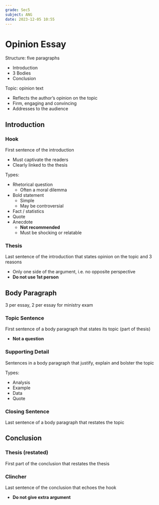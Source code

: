 ```yaml
---
grade: Sec5
subject: ANG
date: 2023-12-05 10:55
---
```


# Opinion Essay

Structure: five paragraphs

- Introduction
- 3 Bodies
- Conclusion

Topic: opinion text

- Reflects the author’s opinion on the topic
- Firm, engaging and convincing
- Addresses to the audience

## Introduction

### Hook

First sentence of the introduction

- Must captivate the readers
- Clearly linked to the thesis

Types:

- Rhetorical question
	- Often a moral dilemma
- Bold statement
	- Simple
	- May be controversial
- Fact / statistics
- Quote
- Anecdote 
	- **Not recommended**
	- Must be shocking or relatable

### Thesis

Last sentence of the introduction that states opinion on the topic and 3 reasons

- Only one side of the argument, i.e. no opposite perspective
- **Do not use 1st person**

## Body Paragraph

3 per essay, 2 per essay for ministry exam

### Topic Sentence

First sentence of a body paragraph that states its topic (part of thesis)

- **Not a question**

### Supporting Detail

Sentences in a body paragraph that justify, explain and bolster the topic

Types:

- Analysis
- Example
- Data
- Quote

### Closing Sentence

Last sentence of a body paragraph that restates the topic

## Conclusion

### Thesis (restated)

First part of the conclusion that restates the thesis

### Clincher

Last sentence of the conclusion that echoes the hook

- **Do not give extra argument**